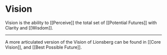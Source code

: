 # Vision

Vision is the ability to [[Perceive]] the total set of [[Potential Futures]] with Clarity and  [[Wisdom]]. 

___

A more articulated version of the Vision of Lionsberg can be found in [[Core Vision]], and [[Best Possible Future]]. 